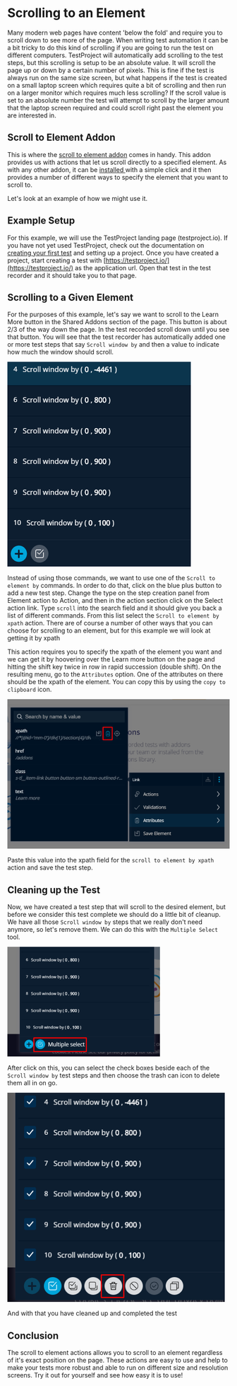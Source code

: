 # Scrolling to an Element

Many modern web pages have content 'below the fold' and require you to scroll down to see more of the page. When writing test automation it can be a bit tricky to do this kind of scrolling if you are going to run the test on different computers. TestProject will automatically add scrolling to the test steps, but this scrolling is setup to be an absolute value. It will scroll the page up or down by a certain number of pixels. This is fine if the test is always run on the same size screen, but what happens if the test is created on a small laptop screen which requires quite a bit of scrolling and then run on a larger monitor which requires much less scrolling?  If the scroll value is set to an absolute number the test will attempt to scroll by the larger amount that the laptop screen required and could scroll right past the element you are interested in.

## Scroll to Element Addon

This is where the [scroll to element addon](../testproject-addons/available-addons/scroll-to-element-addon.md) comes in handy. This addon provides us with actions that let us scroll directly to a specified element. As with any other addon, it can be [installed ](../testproject-addons/installing-community-addons-from-the-store.md)with a simple click and it then provides a number of different ways to specify the element that you want to scroll to. 

Let's look at an example of how we might use it.

## Example Setup

For this example, we will use the TestProject landing page \(testproject.io\). If you have not yet used TestProject, check out the documentation on [creating your first test](../using-the-smart-test-recorder/web-testing/creating-a-web-test-using-the-testproject-recorder.md) and setting up a project. Once you have created a project, start creating a test with [https://testproject.io/](https://testproject.io/) as the application url.  Open that test in the test recorder and it should take you to that page.

## Scrolling to a Given Element

For the purposes of this example, let's say we want to scroll to the Learn More button in the Shared Addons section of the page. This button is about 2/3 of the way down the page. In the test recorded scroll down until you see that button.  You will see that the test recorder has automatically added one or more test steps that say `Scroll window by` and then a value to indicate how much the window should scroll.

![Scroll window commands](../.gitbook/assets/image%20%2829%29.png)

Instead of using those commands, we want to use one of the `Scroll to element by` commands. In order to do that, click on the blue plus button to add a new test step. Change the type on the step creation panel from Element action to Action, and then in the action section click on the Select action link. Type `scroll` into the search field and it should give you back a list of different commands. From this list select the `Scroll to element by xpath` action. There are of course a number of other ways that you can choose for scrolling to an element, but for this example we will look at getting it by xpath

This action requires you to specify the xpath of the element you want and we can get it by hoovering over the Learn more button on the page and hitting the shift key twice in row in rapid succession \(double shift\). On the resulting menu, go to the `Attributes` option.  One of the attributes on there should be the xpath of the element. You can copy this by using the `copy to clipboard` icon.

![Copy xpath to clipboard](../.gitbook/assets/image%20%2825%29.png)

Paste this value into the xpath field for the `scroll to element by xpath` action and save the test step. 

## Cleaning up the Test

Now, we have created a test step that will scroll to the desired element, but before we consider this test complete we should do a little bit of cleanup. We have all those `Scroll window by` steps that we really don't need anymore, so let's remove them.  We can do this with the `Multiple Select` tool.

![Multiple Select Tool](../.gitbook/assets/image%20%2876%29.png)

After click on this, you can select the check boxes beside each of the `Scroll window by` test steps and then choose the trash can icon to delete them all in on go. 

![Delete Multiple Test Steps](../.gitbook/assets/image%20%28137%29.png)

And with that you have cleaned up and completed the test

## Conclusion

The scroll to element actions allows you to scroll to an element regardless of it's exact position on the page. These actions are easy to use and help to make your tests more robust and able to run on different size and resolution screens. Try it out for yourself and see how easy it is to use!

